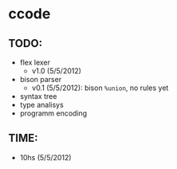 # ccode


## TODO:

 * flex lexer
   * v1.0 (5/5/2012)
 * bison parser
   * v0.1 (5/5/2012): bison `%union`, no rules yet
 * syntax tree
 * type analisys
 * programm encoding


## TIME:

 * 10hs (5/5/2012)

